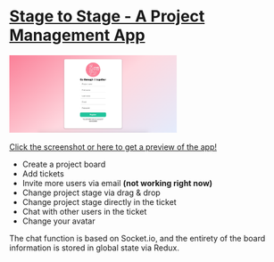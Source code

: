 <h1><a href="https://stagetostage.herokuapp.com/" alt="Stage to Stage" title="Stage to Stage" target="_blank">Stage to Stage - A Project Management App</a></h1>
<a href="http://carlottafrommer.com/files/sts.mp4" target="_blank"><img src="/public/sts.png" width="300" />
<p>Click the screenshot or here to get a preview of the app!</p></a>

<ul>
  <li>Create a project board</li>  
  <li>Add tickets</li>
  <li>Invite more users via email <strong>(not working right now)</strong></li>
  <li>Change project stage via drag & drop</li>
  <li>Change project stage directly in the ticket</li>
  <li>Chat with other users in the ticket</li>
  <li>Change your avatar</li>
</ul>

<p>The chat function is based on Socket.io, and the entirety of the board information is stored in global state via Redux.</p>
